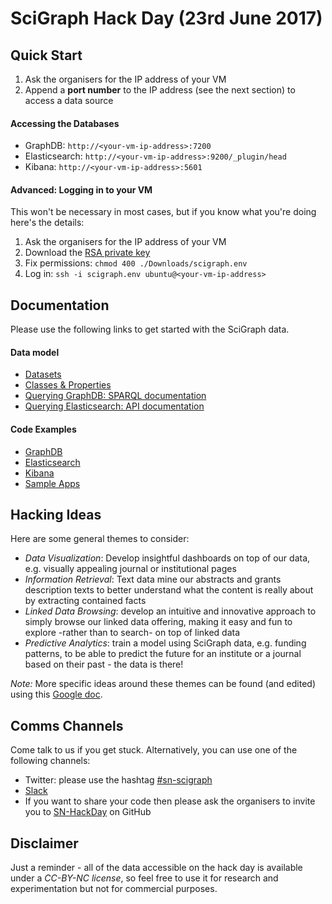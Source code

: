 # SciGraph Hack Day (23rd June 2017)

## Quick Start

1. Ask the organisers for the IP address of your VM
1. Append a **port number** to the IP address (see the next section) to access a data source 

#### Accessing the Databases

* GraphDB: `http://<your-vm-ip-address>:7200`
* Elasticsearch: `http://<your-vm-ip-address>:9200/_plugin/head`
* Kibana: `http://<your-vm-ip-address>:5601`

#### Advanced: Logging in to your VM

This won't be necessary in most cases, but if you know what you're doing here's the details:

1. Ask the organisers for the IP address of your VM
1. Download the [RSA private key](https://drive.google.com/open?id=0BxTNjwMyIXOoclE2VHdhaWtyLXM)
1. Fix permissions: `chmod 400 ./Downloads/scigraph.env`
1. Log in: `ssh -i scigraph.env ubuntu@<your-vm-ip-address>`
 

## Documentation 

Please use the following links to get started with the SciGraph data.

#### Data model

* [Datasets](https://github.com/springernature/scigraph/tree/master/2017/hackday-2017-06-23/datasets)
* [Classes & Properties](http://ontologies.scigraph.com/#core)
* [Querying GraphDB: SPARQL documentation](https://www.w3.org/TR/rdf-sparql-query) 
* [Querying Elasticsearch: API documentation](https://www.elastic.co/guide/en/elasticsearch/reference/2.4/query-dsl.html) 

#### Code Examples

* [GraphDB](examples/graphdb)
* [Elasticsearch](examples/elasticsearch)
* [Kibana](examples/kibana)
* [Sample Apps](examples/apps)

## Hacking Ideas 

Here are some general themes to consider:

* *Data Visualization*: Develop insightful dashboards on top of our data, e.g. visually appealing journal or institutional pages
* *Information Retrieval*: Text data mine our abstracts and grants description texts to better understand what the content is really about by extracting contained facts
* *Linked Data Browsing*: develop an intuitive and innovative approach to simply browse our linked data offering, making it easy and fun to explore -rather than to search- on top of linked data
* *Predictive Analytics*: train a model using SciGraph data, e.g. funding patterns, to be able to predict the future for an institute or a journal based on their past - the data is there!

*Note:* More specific ideas around these themes can be found (and edited) using this [Google doc](https://docs.google.com/document/d/1LFiM2V-nX0lMqGgnfekaPwGQ4b7tYMi7CcFFFyyPESc/edit?usp=sharing). 


## Comms Channels

Come talk to us if you get stuck. Alternatively, you can use one of the following channels:

* Twitter: please use the hashtag [\#sn-scigraph](https://twitter.com/hashtag/sn-scigraph)
* [Slack](https://sn-hackday.slack.com)
* If you want to share your code then please ask the organisers to invite you to [SN-HackDay](https://github.com/SN-HackDay) on GitHub

## Disclaimer

Just a reminder - all of the data accessible on the hack day is available under a *CC-BY-NC license*, so feel free to use it for research and experimentation but not for commercial purposes. 
